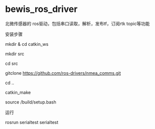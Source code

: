 # bewis_ros_driver
北微传感器的 ros驱动，包括串口读取，解析，发布tf，订阅rtk topic等功能

安装步骤

mkdir & cd catkin_ws

mkdir src

cd src

gitclone https://github.com/ros-drivers/nmea_comms.git

cd ..

catkin_make

source /build/setup.bash


运行


rosrun serialtest serialtest
